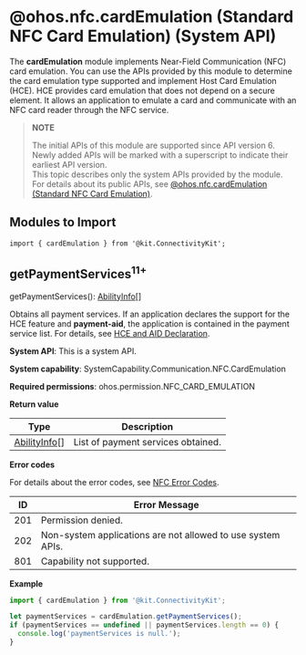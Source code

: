 # @ohos.nfc.cardEmulation (Standard NFC Card Emulation) (System API)

The **cardEmulation** module implements Near-Field Communication (NFC) card emulation. You can use the APIs provided by this module to determine the card emulation type supported and implement Host Card Emulation (HCE).
HCE provides card emulation that does not depend on a secure element. It allows an application to emulate a card and communicate with an NFC card reader through the NFC service.

> **NOTE**
>
> The initial APIs of this module are supported since API version 6. Newly added APIs will be marked with a superscript to indicate their earliest API version.<br>
> This topic describes only the system APIs provided by the module. For details about its public APIs, see [@ohos.nfc.cardEmulation (Standard NFC Card Emulation)](js-apis-cardEmulation.md).


## Modules to Import

```
import { cardEmulation } from '@kit.ConnectivityKit';
```

## getPaymentServices<sup>11+</sup>

getPaymentServices(): [AbilityInfo](../apis-ability-kit/js-apis-bundleManager-abilityInfo.md)[]

Obtains all payment services. If an application declares the support for the HCE feature and **payment-aid**, the application is contained in the payment service list. For details, see [HCE and AID Declaration](js-apis-cardEmulation.md#hce-and-aid-declaration).

**System API**: This is a system API.

**System capability**: SystemCapability.Communication.NFC.CardEmulation

**Required permissions**: ohos.permission.NFC_CARD_EMULATION

**Return value**

| **Type** | **Description**                              |
| ------- | ------------------------------------ |
| [AbilityInfo](../apis-ability-kit/js-apis-bundleManager-abilityInfo.md)[] | List of payment services obtained.|

**Error codes**

For details about the error codes, see [NFC Error Codes](errorcode-nfc.md).

| ID| Error Message|
| -------- | ---------------------------- |
|201 | Permission denied.                 |
|202 | Non-system applications are not allowed to use system APIs. |
|801 | Capability not supported.          |

**Example**
```js
import { cardEmulation } from '@kit.ConnectivityKit';

let paymentServices = cardEmulation.getPaymentServices();
if (paymentServices == undefined || paymentServices.length == 0) {
  console.log('paymentServices is null.');
}

```
